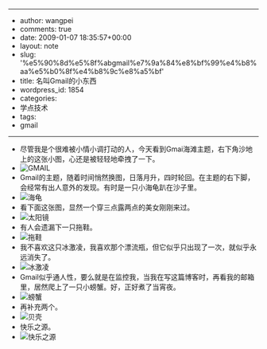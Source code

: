 - --
- author: wangpei
- comments: true
- date: 2009-01-07 18:35:57+00:00
- layout: note
- slug: '%e5%90%8d%e5%8f%abgmail%e7%9a%84%e8%bf%99%e4%b8%aa%e5%b0%8f%e4%b8%9c%e8%a5%bf'
- title: 名叫Gmail的小东西
- wordpress_id: 1854
- categories:
- 学点技术
- tags:
- gmail
- --
- 尽管我是个很难被小情小调打动的人，今天看到Gmai海滩主题，右下角沙地上的这张小图，心还是被轻轻地牵拽了一下。
- ![GMAIL](http://farm4.static.flickr.com/3452/3176782725_7cf1a03e82.jpg?v=0)
- Gmail的主题，随着时间悄然换图，日落月升，四时轮回。在主题的右下脚，会经常有出人意外的发现。有时是一只小海龟趴在沙子里。
- ![海龟](http://farm4.static.flickr.com/3121/3177639342_6de85333c0.jpg?v=0)
- 看下面这张图，显然一个穿三点露两点的美女刚刚来过。
- ![太阳镜](http://farm4.static.flickr.com/3483/3177639304_545dc21103.jpg?v=0)
- 有人会遗漏下一只拖鞋。
- ![拖鞋](http://farm4.static.flickr.com/3124/3176803913_4f8d03080c.jpg?v=0)
- 我不喜欢这只冰激凌，我喜欢那个漂流瓶，但它似乎只出现了一次，就似乎永远消失了。
- ![冰激凌](http://farm4.static.flickr.com/3516/3176803879_6a47916c4b.jpg?v=0)
- Gmail似乎通人性，要么就是在监控我，当我在写这篇博客时，再看我的邮箱里，居然爬上了一只小螃蟹。好，正好煮了当宵夜。
- ![螃蟹](http://farm4.static.flickr.com/3530/3176829733_b3802f8533.jpg?v=0)
- 再补充两个。
- ![贝壳](http://farm4.static.flickr.com/3410/3178742978_908cef4faa.jpg?v=0)
- 快乐之源。
- ![快乐之源](http://farm4.static.flickr.com/3536/3177907665_31384dec79.jpg?v=0)
